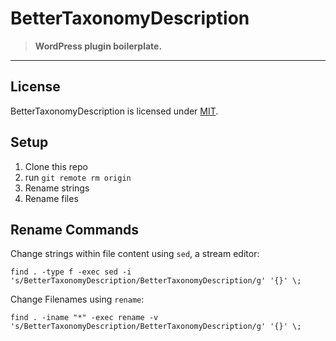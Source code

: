 # BetterTaxonomyDescription

> **WordPress plugin boilerplate.**

----


## License

BetterTaxonomyDescription is licensed under [MIT](http://opensource.org/licenses/MIT).

## Setup

1. Clone this repo
2. run `git remote rm origin`
2. Rename strings
3. Rename files

## Rename Commands
Change strings within file content using `sed`, a stream editor:

~~~
find . -type f -exec sed -i 's/BetterTaxonomyDescription/BetterTaxonomyDescription/g' '{}' \;
~~~

Change Filenames using `rename`:

~~~
find . -iname "*" -exec rename -v 's/BetterTaxonomyDescription/BetterTaxonomyDescription/g' '{}' \;
~~~
